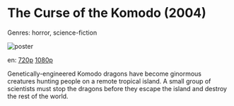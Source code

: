 # The Curse of the Komodo (2004)

Genres: horror, science-fiction

![poster](http://image.tmdb.org/t/p/w500/7oJEwqiTS8LEOAy3BLBY8EzAHhY.jpg)

en:
  [720p](magnet:?xt=urn:btih:A1E6175EF0974C820098CF2A660D318D0D6A25F6&tr=udp://glotorrents.pw:6969/announce&tr=udp://tracker.opentrackr.org:1337/announce&tr=udp://torrent.gresille.org:80/announce&tr=udp://tracker.openbittorrent.com:80&tr=udp://tracker.coppersurfer.tk:6969&tr=udp://tracker.leechers-paradise.org:6969&tr=udp://p4p.arenabg.ch:1337&tr=udp://tracker.internetwarriors.net:1337)
  [1080p](magnet:?xt=urn:btih:36E1D9C948A8F0872214A7E9EA29FDD07E7CD025&tr=udp://glotorrents.pw:6969/announce&tr=udp://tracker.opentrackr.org:1337/announce&tr=udp://torrent.gresille.org:80/announce&tr=udp://tracker.openbittorrent.com:80&tr=udp://tracker.coppersurfer.tk:6969&tr=udp://tracker.leechers-paradise.org:6969&tr=udp://p4p.arenabg.ch:1337&tr=udp://tracker.internetwarriors.net:1337)
  


Genetically-engineered Komodo dragons have become ginormous creatures hunting people on a remote tropical island. A small group of scientists must stop the dragons before they escape the island and destroy the rest of the world.